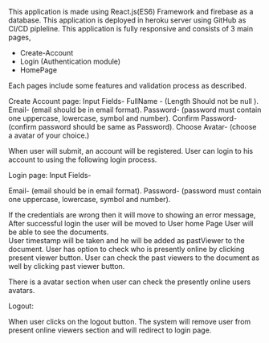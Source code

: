 
This application is made using React.js(ES6) Framework and firebase as a database. This application is deployed in heroku server using GitHub as CI/CD pipleline. This application is fully responsive and consists of 3 main pages, 

- Create-Account 
- Login (Authentication module)
- HomePage

Each pages include some features and validation process as described.

Create Account page:
Input Fields- 
FullName - (Length Should not be null ).
Email- (email should be in email format).
Password- (password must contain one uppercase, lowercase, symbol and number).
Confirm Password- (confirm password should be same as Password).
Choose Avatar- (choose a avatar of your choice.)


When user will submit, an account will be registered. User can login to his account to using the following login process.

Login page:
Input Fields- 

Email- (email should be in email format).
Password- (password must contain one uppercase, lowercase, symbol and number).

If the credentials are wrong then it will move to showing an error message, After successful login the user will be moved to User home Page
User will be able to see the documents.  
User timestamp will be taken and he will be added as pastViewer to the document.
User has option to check who is presently online by clicking present viewer button.
User can check the past viewers to the document as well by clicking past viewer button.

There is a avatar section when user can check the presently online users avatars.

Logout:

When user clicks on the logout button. The system will remove user from present online viewers section and will redirect to login page.

